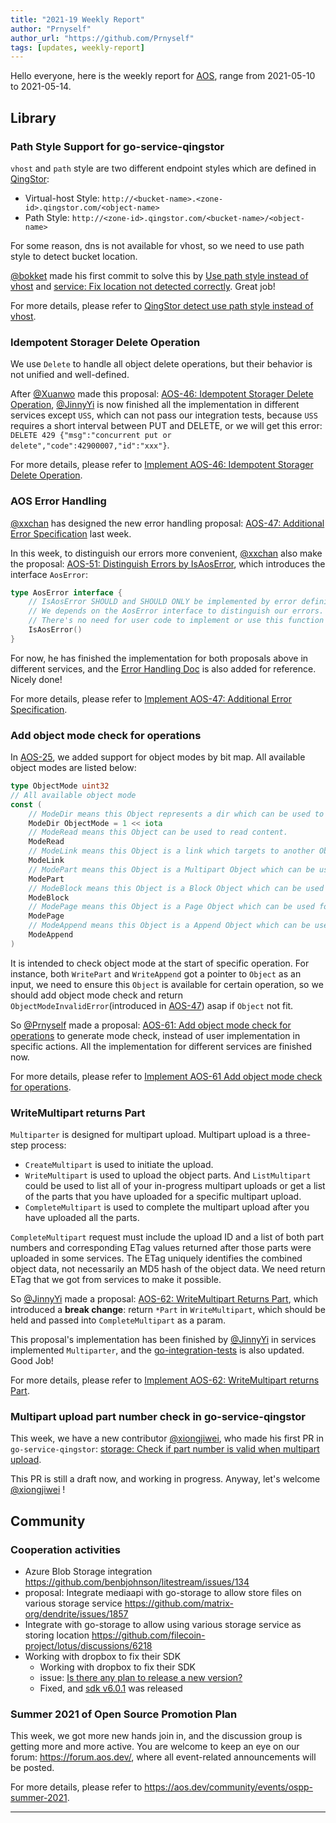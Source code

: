 ```yaml
---
title: "2021-19 Weekly Report"
author: "Prnyself"
author_url: "https://github.com/Prnyself"
tags: [updates, weekly-report]
---
```


Hello everyone, here is the weekly report for [AOS](https://aos.dev), range from 2021-05-10 to 2021-05-14.

## Library

### Path Style Support for go-service-qingstor

`vhost` and `path` style are two different endpoint styles which are defined in [QingStor](https://docs.qingcloud.com/qingstor/#%E5%8C%BA%E5%9F%9F%E5%8F%8A%E8%AE%BF%E9%97%AE%E5%9F%9F%E5%90%8D):

- Virtual-host Style: `http://<bucket-name>.<zone-id>.qingstor.com/<object-name>`
- Path Style: `http://<zone-id>.qingstor.com/<bucket-name>/<object-name>`

For some reason, dns is not available for vhost, so we need to use path style to detect bucket location.

[@bokket] made his first commit to solve this by [Use path style instead of vhost](https://github.com/aos-dev/go-service-qingstor/pull/43) 
and [service: Fix location not detected correctly](https://github.com/aos-dev/go-service-qingstor/pull/45). Great job!  

For more details, please refer
to [QingStor detect use path style instead of vhost](https://github.com/aos-dev/go-service-qingstor/issues/1).

### Idempotent Storager Delete Operation

We use `Delete` to handle all object delete operations, but their behavior is not unified and well-defined.

After [@Xuanwo] made this
proposal: [AOS-46: Idempotent Storager Delete Operation](https://github.com/aos-dev/specs/blob/master/rfcs/46-idempotent-delete.md), 
[@JinnyYi] is now finished all the implementation in different services except `USS`, which can not pass our integration tests,
because `USS` requires a short interval between PUT and DELETE, or we will get this error:
`DELETE 429 {"msg":"concurrent put or delete","code":42900007,"id":"xxx"}`.

For more details, please refer
to [Implement AOS-46: Idempotent Storager Delete Operation](https://github.com/aos-dev/go-storage/issues/554).

### AOS Error Handling

[@xxchan] has designed the new error handling proposal: 
[AOS-47: Additional Error Specification](https://github.com/aos-dev/specs/blob/master/rfcs/47-additional-error-specification.md) last week.

In this week, to distinguish our errors more convenient, [@xxchan] also make the proposal:
[AOS-51: Distinguish Errors by IsAosError](https://github.com/aos-dev/specs/pull/51), which introduces the interface `AosError`:

```go
type AosError interface {
	// IsAosError SHOULD and SHOULD ONLY be implemented by error definitions in go-storage & go-service-*.
	// We depends on the AosError interface to distinguish our errors.
	// There's no need for user code to implement or use this function and interface.
	IsAosError()
}
```

For now, he has finished the implementation for both proposals above in different services, 
and the [Error Handling Doc](../docs/go-storage/handling-errors.md) is also added for reference. Nicely done!

For more details, please refer
to [Implement AOS-47: Additional Error Specification](https://github.com/aos-dev/go-storage/issues/558).

### Add object mode check for operations

In [AOS-25](https://github.com/aos-dev/specs/blob/master/rfcs/25-object-mode.md), 
we added support for object modes by bit map. All available object modes are listed below:

```go
type ObjectMode uint32
// All available object mode
const (
    // ModeDir means this Object represents a dir which can be used to list with dir mode.
    ModeDir ObjectMode = 1 << iota
    // ModeRead means this Object can be used to read content.
    ModeRead
    // ModeLink means this Object is a link which targets to another Object.
    ModeLink
    // ModePart means this Object is a Multipart Object which can be used for multipart operations.
    ModePart
    // ModeBlock means this Object is a Block Object which can be used for block operations.
    ModeBlock
    // ModePage means this Object is a Page Object which can be used for random write with offset.
    ModePage
    // ModeAppend means this Object is a Append Object which can be used for append.
    ModeAppend
)
```

It is intended to check object mode at the start of specific operation. For instance, both `WritePart`
and `WriteAppend` got a pointer to `Object` as an input, we need to ensure this `Object` is available
for certain operation, so we should add object mode check and 
return `ObjectModeInvalidError`(introduced in [AOS-47](https://github.com/aos-dev/specs/blob/master/rfcs/47-additional-error-specification.md)) asap if `Object` not fit.

So [@Prnyself] made a proposal: [AOS-61: Add object mode check for operations](https://github.com/aos-dev/specs/blob/master/rfcs/61-add-object-mode-check-for-operations.md) 
to generate mode check, instead of user implementation in specific actions. All the implementation for different services are finished now.

For more details, please refer
to [Implement AOS-61 Add object mode check for operations](https://github.com/aos-dev/go-storage/issues/557).

### WriteMultipart returns Part

`Multiparter` is designed for multipart upload. Multipart upload is a three-step process:

- `CreateMultipart` is used to initiate the upload.
- `WriteMultipart` is used to upload the object parts. And `ListMultipart` could be used to list all of your in-progress multipart uploads or get a list of the parts that you have uploaded for a specific multipart upload.
- `CompleteMultipart` is used to complete the multipart upload after you have uploaded all the parts.

`CompleteMultipart` request must include the upload ID and a list of both part numbers and corresponding ETag values returned after those parts were uploaded in some services. 
The ETag uniquely identifies the combined object data, not necessarily an MD5 hash of the object data. We need return ETag that we got from services to make it possible.

So [@JinnyYi] made a proposal: [AOS-62: WriteMultipart Returns Part](https://github.com/aos-dev/specs/blob/master/rfcs/62-writemultipart-returns-part.md), 
which introduced a **break change**: return `*Part` in `WriteMultipart`, which should be held and passed into `CompleteMultipart` as a param.

This proposal's implementation has been finished by [@JinnyYi] in services implemented `Multiparter`, and the [go-integration-tests](https://github.com/aos-dev/go-integration-test) 
is also updated. Good Job!

For more details, please refer
to [Implement AOS-62: WriteMultipart returns Part](https://github.com/aos-dev/go-storage/issues/571).

### Multipart upload part number check in go-service-qingstor

This week, we have a new contributor [@xiongjiwei], who made his first PR in `go-service-qingstor`: 
[storage: Check if part number is valid when multipart upload](https://github.com/aos-dev/go-service-qingstor/pull/48).

This PR is still a draft now, and working in progress. Anyway, let's welcome [@xiongjiwei] !

## Community

### Cooperation activities

- Azure Blob Storage integration <https://github.com/benbjohnson/litestream/issues/134>
- proposal: Integrate mediaapi with go-storage to allow store files on various storage service <https://github.com/matrix-org/dendrite/issues/1857>
- Integrate with go-storage to allow using various storage service as storing location <https://github.com/filecoin-project/lotus/discussions/6218>
- Working with dropbox to fix their SDK
  - Working with dropbox to fix their SDK
  - issue: [Is there any plan to release a new version?](https://github.com/dropbox/dropbox-sdk-go-unofficial/issues/77)
  - Fixed, and [sdk v6.0.1](https://github.com/dropbox/dropbox-sdk-go-unofficial/releases/tag/v6.0.1) was released
  
### Summer 2021 of Open Source Promotion Plan

This week, we got more new hands join in, and the discussion group is getting more and more active. 
You are welcome to keep an eye on our forum: <https://forum.aos.dev/>, where all event-related announcements will be posted.

For more details, please refer to <https://aos.dev/community/events/ospp-summer-2021>.

---

[go-storage]: https://github.com/aos-dev/go-storage

[go-integration-test]: https://github.com/aos-dev/go-integration-test

[@bokket]: https://github.com/bokket

[@JinnyYi]: https://github.com/JinnyYi

[@Prnyself]: https://github.com/Prnyself

[@xiongjiwei]: https://github.com/xiongjiwei

[@Xuanwo]: https://github.com/Xuanwo

[@xxchan]: https://github.com/xxchan